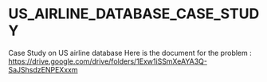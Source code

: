# US_AIRLINE_DATABASE_CASE_STUDY
Case Study on US airline database
Here is the document for the problem : https://drive.google.com/drive/folders/1Exw1iSSmXeAYA3Q-SaJShsdzENPEXxxm
